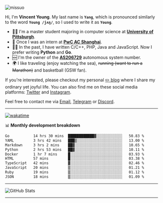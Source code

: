 <p align="left"> <img src="https://komarev.com/ghpvc/?username=missuo&label=Profile%20views&color=0e75b6&style=flat" alt="missuo" /> </p>


Hi, I'm **Vincent Young**. My last name is **`Yang`**, which is pronounced similarly to the word **`Young /jʌŋ/`**, so I used to write it as **`Young`**. 

-  👨‍🎓 I'm a master student majoring in computer science at [**University of Pittsburgh**](https://www.pitt.edu).
-  💼 Once I was an intern at **[PwC AC Shanghai](https://www.linkedin.com/company/pwc-ac-shanghai/)**.
-  👨‍💻 In the past, I have written C/C++, PHP, Java and JavaScript. Now I prefer writing **Python** and **Go**.
-  🆕 I'm the owner of the **[AS206729](https://bgp.tools/AS206729)** autonomous system number.
-  🌍 I like traveling (enjoy watching the sea), ~~running (want to run a Marathon)~~ and basketball (GSW fan).

If you're interested, please checkout my personal [✏️ blog](https://missuo.me/) where I share my ordinary yet joyful life. You can also find me on these social media platforms: [Twitter](https://twitter.com/m1ssuo) and [Instagram](https://www.instagram.com/m1ssuo).

Feel free to contact me via <a href="mailto:i@yyt.moe">Email</a>, [Telegram](https://t.me/missuo) or [Discord](https://discordapp.com/users/missuo#7448).

-------

[![wakatime](https://wakatime.com/badge/user/c13cd961-40ca-417a-afb6-1f9ea8ac295c.svg)](https://wakatime.com/@missuo)

📊 **Monthly development breakdown**
<!--START_SECTION:waka-->

```txt
Go           14 hrs 30 mins  ████████████▓░░░░░░░░░░░░   50.83 %
YAML         3 hrs 42 mins   ███▒░░░░░░░░░░░░░░░░░░░░░   13.00 %
Markdown     3 hrs 2 mins    ██▓░░░░░░░░░░░░░░░░░░░░░░   10.65 %
Python       2 hrs 53 mins   ██▓░░░░░░░░░░░░░░░░░░░░░░   10.11 %
Docker       1 hr 7 mins     █░░░░░░░░░░░░░░░░░░░░░░░░   03.93 %
HTML         57 mins         █░░░░░░░░░░░░░░░░░░░░░░░░   03.38 %
TypeScript   42 mins         ▓░░░░░░░░░░░░░░░░░░░░░░░░   02.46 %
JavaScript   20 mins         ▒░░░░░░░░░░░░░░░░░░░░░░░░   01.21 %
Ruby         19 mins         ▒░░░░░░░░░░░░░░░░░░░░░░░░   01.12 %
JSON         18 mins         ▒░░░░░░░░░░░░░░░░░░░░░░░░   01.09 %
```

<!--END_SECTION:waka-->

-------

![GitHub Stats](https://github-readme-stats-opal-alpha-76.vercel.app/api?username=missuo&show_icons=true&theme=transparent)

-------

